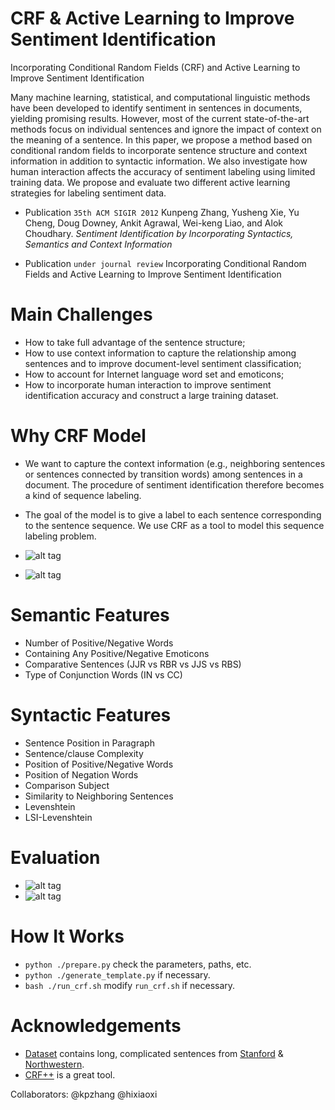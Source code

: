 CRF & Active Learning to Improve Sentiment Identification
=========================================================

Incorporating Conditional Random Fields (CRF) and Active Learning to Improve Sentiment Identification

Many machine learning, statistical, and computational linguistic methods have been developed to identify sentiment in sentences in documents, yielding promising results. However, most of the current state-of-the-art methods focus on individual sentences and ignore the impact of context on the meaning of a sentence. In this paper, we propose a method based on conditional random fields to incorporate sentence structure and context information in addition to syntactic information. We also investigate how human interaction affects the accuracy of sentiment labeling using limited training data. We propose and evaluate two different active learning strategies for labeling sentiment data.

* Publication ``35th ACM SIGIR 2012`` Kunpeng Zhang, Yusheng Xie, Yu Cheng, Doug Downey, Ankit Agrawal, Wei-keng Liao, and Alok Choudhary. *Sentiment Identification by Incorporating Syntactics, Semantics and Context Information* 

* Publication ``under journal review`` Incorporating Conditional Random Fields and Active Learning to Improve Sentiment Identification

Main Challenges
===============

* How to take full advantage of the sentence structure;
* How to use  context information to capture the relationship among sentences and to improve document-level sentiment classification;
* How to account for Internet language word set and emoticons;
* How to incorporate human interaction to improve sentiment identification accuracy and construct a large training dataset.

Why CRF Model
=============

* We want to capture the context information (e.g., neighboring sentences or sentences connected by transition words) among sentences in a document. The procedure of sentiment identification therefore becomes a kind of sequence labeling. 

* The goal of the model is to give a label to each sentence corresponding to the sentence sequence. We use CRF as a tool to model this sequence labeling problem.

* ![alt tag](https://raw.github.com/yvesx/CRF_sentiment/master/imgs/1.png)

* ![alt tag](https://raw.github.com/yvesx/CRF_sentiment/master/imgs/2.png)

Semantic Features
=================

* Number of Positive/Negative Words 
* Containing Any Positive/Negative Emoticons
* Comparative Sentences (JJR vs RBR vs JJS vs RBS)
* Type of Conjunction Words (IN vs CC)

Syntactic Features
==================

* Sentence Position in Paragraph
* Sentence/clause Complexity
* Position of Positive/Negative Words
* Position of Negation Words
* Comparison Subject
* Similarity to Neighboring Sentences
 * Levenshtein
 * LSI-Levenshtein

Evaluation
==========

* ![alt tag](https://raw.github.com/yvesx/CRF_sentiment/master/imgs/3.png)
* ![alt tag](https://raw.github.com/yvesx/CRF_sentiment/master/imgs/4.png)


How It Works
============

* ``python ./prepare.py`` check the parameters, paths, etc.
* ``python ./generate_template.py`` if necessary.
* ``bash ./run_crf.sh`` modify ``run_crf.sh`` if necessary.


Acknowledgements
================

* [Dataset](https://raw.github.com/yvesx/CRF_sentiment/master/data/CRF_long_data.xlsx) contains long, complicated sentences from [Stanford](http://nlp.stanford.edu/sentiment/index.html) & [Northwestern](http://cucis.ece.northwestern.edu/projects/Social/).
* [CRF++](http://crfpp.googlecode.com/svn/trunk/doc/index.html) is a great tool.

Collaborators: @kpzhang @hixiaoxi
